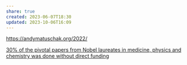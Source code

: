 ```yaml
---
share: true
created: 2023-06-07T18:30
updated: 2023-10-06T16:09
---
```

https://andymatuschak.org/2022/ 

[30% of the pivotal papers from Nobel laureates in medicine, physics and chemistry was done without direct funding](../30%25%20of%20the%20pivotal%20papers%20from%20Nobel%20laureates%20in%20medicine,%20physics%20and%20chemistry%20was%20done%20without%20direct%20funding.md)
